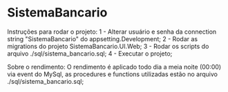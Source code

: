 # SistemaBancario

Instruções para rodar o projeto:
1 - Alterar usuário e senha da connection string "SistemaBancario" do appsetting.Development;
2 - Rodar as migrations do projeto SistemaBancario.UI.Web;
3 - Rodar os scripts do arquivo ./sql/sistema_bancario.sql;
4 - Executar o projeto;

Sobre o rendimento:
O rendimento é aplicado todo dia a meia noite (00:00) via event do MySql, as procedures e functions utilizadas estão no arquivo ./sql/sistema_bancario.sql;
